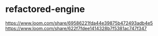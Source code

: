 # refactored-engine
https://www.loom.com/share/69586221fda44e39875b472493adb4e5
https://www.loom.com/share/622f7fdee1414328b7f5381ac747f347
